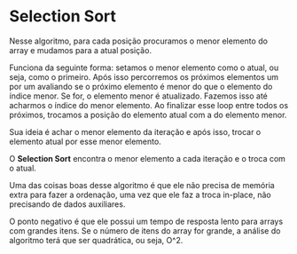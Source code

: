 # Selection Sort

Nesse algoritmo, para cada posição procuramos o menor elemento do array e mudamos para a atual posição.

Funciona da seguinte forma: setamos o menor elemento como o atual, ou seja, como o primeiro. Após isso percorremos os próximos elementos um por um avaliando se o próximo elemento é menor do que o elemento do índice menor. Se for, o elemento menor é atualizado. Fazemos isso até acharmos o índice do menor elemento. Ao finalizar esse loop entre todos os próximos, trocamos a posição do elemento atual com a do elemento menor.

Sua ideia é achar o menor elemento da iteração e após isso, trocar o elemento atual por esse menor elemento.

O **Selection Sort** encontra o menor elemento a cada iteração e o troca com o atual.

Uma das coisas boas desse algoritmo é que ele não precisa de memória extra para fazer a ordenação, uma vez que ele faz a troca in-place, não precisando de dados auxiliares. 

O ponto negativo é que ele possui um tempo de resposta lento para arrays com grandes itens. Se o número de itens do array for grande, a análise do algoritmo terá que ser quadrática, ou seja, O^2.
